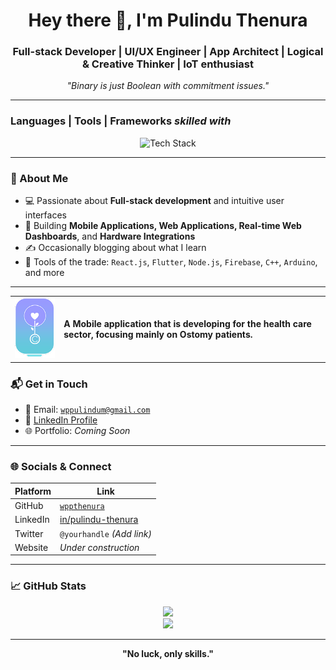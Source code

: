 <h1 align="center">Hey there 👋, I'm Pulindu Thenura</h1>
<h3 align="center"> Full-stack Developer | UI/UX Engineer | App Architect | Logical & Creative Thinker | IoT enthusiast</h3>
<p align="center"><em>"Binary is just Boolean with commitment issues."</em></p>

---

### Languages | Tools | Frameworks ***skilled with***

<p align="center">
  <img src="https://skillicons.dev/icons?i=c,java,js,html,css,ts,react,nodejs,flutter,dart,cpp,cs,mysql,mongodb,firebase,linux,git,postman,arduino,tailwind,photoshop,illustrator&perline=11" alt="Tech Stack" />
</p>

---

### 🧠 About Me

- 💻 Passionate about **Full-stack development** and intuitive user interfaces
- 📱 Building **Mobile Applications, Web Applications, Real-time Web Dashboards**, and **Hardware Integrations**
- ✍️ Occasionally blogging about what I learn
- 🧰 Tools of the trade: `React.js`, `Flutter`, `Node.js`, `Firebase`, `C++`, `Arduino`, and more

---

<table>
  <tr>
    <td><img src="Logoostocare.png" alt="OstoCare Logo" width="120"/></td>
    <td>
      <strong>A Mobile application that is developing for the health care sector, focusing mainly on Ostomy patients.</strong>
    </td>
  </tr>
</table>

### 📬 Get in Touch

- 📧 Email: [`wppulindum@gmail.com`](mailto:wppulindum@gmail.com)
- 💼 [LinkedIn Profile](https://www.linkedin.com/in/pulindu-thenura-01a70617a/)
- 🌐 Portfolio: _Coming Soon_

---

### 🌐 Socials & Connect

| Platform | Link |
|----------|------|
| GitHub   | [`wppthenura`](https://github.com/wppthenura) |
| LinkedIn | [in/pulindu-thenura](https://www.linkedin.com/in/pulindu-thenura-01a70617a/) |
| Twitter  | `@yourhandle` _(Add link)_ |
| Website  | _Under construction_ |

---

### 📈 GitHub Stats

<p align="center">
  <img src="https://github-readme-stats.vercel.app/api?username=wppthenura&show_icons=true&theme=radical" height="180px"/>
  <br />
  <img src="https://github-readme-stats.vercel.app/api/top-langs/?username=wppthenura&layout=compact&theme=radical" height="140px"/>
</p>

---

<p align="center"><strong>"No luck, only skills."</strong></p>
